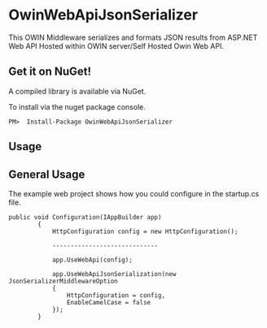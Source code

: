 # OwinWebApiJsonSerializer

This OWIN Middleware serializes and formats JSON results from ASP.NET Web API Hosted within OWIN server/Self Hosted Owin Web API.

## Get it on NuGet!

A compiled library is available via NuGet.

To install via the nuget package console.

    PM>  Install-Package OwinWebApiJsonSerializer 


## Usage

General Usage
-------------

The example web project shows how you could configure in the startup.cs file.

```CSHARP
public void Configuration(IAppBuilder app)
        {
            HttpConfiguration config = new HttpConfiguration();

            -----------------------------
            
            app.UseWebApi(config);
            
            app.UseWebApiJsonSerialization(new JsonSerializerMiddlewareOption
            {
                HttpConfiguration = config,
                EnableCamelCase = false
            });
        }

```

